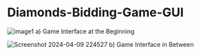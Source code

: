 # Diamonds-Bidding-Game-GUI

![image1](https://github.com/tech-explorer-riyaaa/Diamonds-Bidding-Game-GUI/assets/122520061/48de2af6-cb49-4a7d-bfa6-15b459639355)
a) Game Interface at the Beginning 


![Screenshot 2024-04-09 224527](https://github.com/tech-explorer-riyaaa/Diamonds-Bidding-Game-GUI/assets/122520061/13a10569-59eb-42bd-a421-a0e4a71e781b)
b) Game Interface in Between
